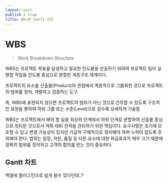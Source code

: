 ```yaml
---
layout: post
publish : true
title: Wbs와 Gantt 차트
---
```

# WBS

> Work Breakdown Structure

WBS는 프로젝트 목표를 달성하고 필요한 인도물을 산출하기 위하여 프로젝트 팀이 실행할 작업을 인도물 중심으로 분할한 계층구조 체계이다.

프로젝트의 요소를 산출물(Product)의 관점에서 계층적으로 그룹화한 것으로 프로젝트의 범위를 정의, 개발하고 검증하는 도구.

즉, WBS에 표현되지 않으면 프로젝트의 범위가 아닌 것으로 간주할 수 있도록 구조적인 표현을 통하여 하위 그룹 또는 수준(Level)으로 갈수록 상세하게 기술함

WBS는 프로젝트에서 해야 할 일을 최상위 단계에서 하위 단계로 분할하여 산출물 중심으로 정리한 것으로서 계획 대비 진척을 관리하기 위한 핵심이다. 요구사항은 초기에 모호할 수 있고 변경 가능성이 있지만 가급적 구체적으로 정리해야 하며 누락이 없도록 주의해야 한다. 범위는 일정, 자원, 품질 등 다른 요소에 대한 파급효과가 매우 크기 때문에 정확히 범위를 정의하고 고객의 합의를 받는 것이 중요하다.

## Gantt 차트

엑셀에 플러그인으로 쉽게 쓸수 있다던데..?

